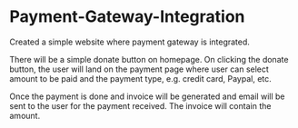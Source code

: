 <h1>Payment-Gateway-Integration</h1>

Created a simple website where payment gateway is integrated.

There will be a simple donate button on homepage. On clicking the donate button, the user will land on the payment page where user can select amount to be paid and the payment type, e.g. credit card, Paypal, etc.

Once the payment is done and invoice will be generated and email will be sent to the user for the payment received. The invoice will contain the amount.
